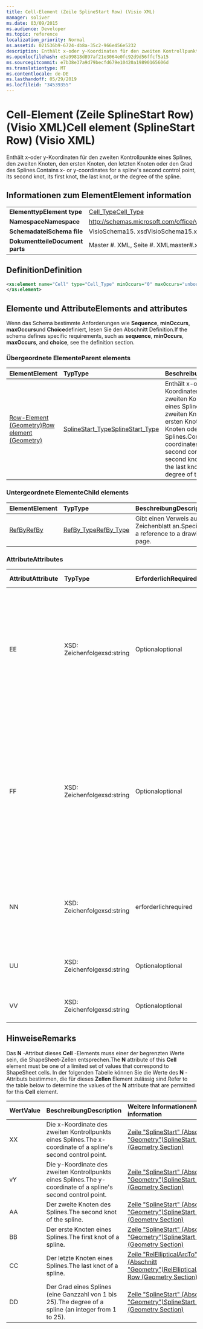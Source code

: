 ```yaml
---
title: Cell-Element (Zeile SplineStart Row) (Visio XML)
manager: soliver
ms.date: 03/09/2015
ms.audience: Developer
ms.topic: reference
localization_priority: Normal
ms.assetid: 021536b9-6724-4b8a-35c2-966e456e5232
description: Enthält x-oder y-Koordinaten für den zweiten Kontrollpunkte eines Splines, den zweiten Knoten, den ersten Knoten, den letzten Knoten oder den Grad des Splines.
ms.openlocfilehash: e3a99818d897af21e3064e0fc92d9d56ffcf5a15
ms.sourcegitcommit: e7b38e37a9d79becfd679e10420a19890165606d
ms.translationtype: MT
ms.contentlocale: de-DE
ms.lasthandoff: 05/29/2019
ms.locfileid: "34539355"
---
```

# <a name="cell-element-splinestart-row-visio-xml"></a><span data-ttu-id="34a7e-103">Cell-Element (Zeile SplineStart Row) (Visio XML)</span><span class="sxs-lookup"><span data-stu-id="34a7e-103">Cell element (SplineStart Row) (Visio XML)</span></span>

<span data-ttu-id="34a7e-104">Enthält x-oder y-Koordinaten für den zweiten Kontrollpunkte eines Splines, den zweiten Knoten, den ersten Knoten, den letzten Knoten oder den Grad des Splines.</span><span class="sxs-lookup"><span data-stu-id="34a7e-104">Contains x- or y-coordinates for a spline's second control point, its second knot, its first knot, the last knot, or the degree of the spline.</span></span>
  
## <a name="element-information"></a><span data-ttu-id="34a7e-105">Informationen zum Element</span><span class="sxs-lookup"><span data-stu-id="34a7e-105">Element information</span></span>

|||
|:-----|:-----|
|<span data-ttu-id="34a7e-106">**Elementtyp**</span><span class="sxs-lookup"><span data-stu-id="34a7e-106">**Element type**</span></span> <br/> |[<span data-ttu-id="34a7e-107">Cell_Type</span><span class="sxs-lookup"><span data-stu-id="34a7e-107">Cell_Type</span></span>](cell_type-complextypevisio-xml.md) <br/> |
|<span data-ttu-id="34a7e-108">**Namespace**</span><span class="sxs-lookup"><span data-stu-id="34a7e-108">**Namespace**</span></span> <br/> |http://schemas.microsoft.com/office/visio/2012/main  <br/> |
|<span data-ttu-id="34a7e-109">**Schemadatei**</span><span class="sxs-lookup"><span data-stu-id="34a7e-109">**Schema file**</span></span> <br/> |<span data-ttu-id="34a7e-110">VisioSchema15. xsd</span><span class="sxs-lookup"><span data-stu-id="34a7e-110">VisioSchema15.xsd</span></span>  <br/> |
|<span data-ttu-id="34a7e-111">**Dokumentteile**</span><span class="sxs-lookup"><span data-stu-id="34a7e-111">**Document parts**</span></span> <br/> |<span data-ttu-id="34a7e-112">Master #. XML, Seite #. XML</span><span class="sxs-lookup"><span data-stu-id="34a7e-112">master#.xml, page#.xml</span></span>  <br/> |
   
## <a name="definition"></a><span data-ttu-id="34a7e-113">Definition</span><span class="sxs-lookup"><span data-stu-id="34a7e-113">Definition</span></span>

```XML
<xs:element name="Cell" type="Cell_Type" minOccurs="0" maxOccurs="unbounded" >
</xs:element>
```

## <a name="elements-and-attributes"></a><span data-ttu-id="34a7e-114">Elemente und Attribute</span><span class="sxs-lookup"><span data-stu-id="34a7e-114">Elements and attributes</span></span>

<span data-ttu-id="34a7e-115">Wenn das Schema bestimmte Anforderungen wie **Sequence**, **minOccurs**, **maxOccurs**und **Choice**definiert, lesen Sie den Abschnitt Definition.</span><span class="sxs-lookup"><span data-stu-id="34a7e-115">If the schema defines specific requirements, such as **sequence**, **minOccurs**, **maxOccurs**, and **choice**, see the definition section.</span></span> 
  
### <a name="parent-elements"></a><span data-ttu-id="34a7e-116">Übergeordnete Elemente</span><span class="sxs-lookup"><span data-stu-id="34a7e-116">Parent elements</span></span>

|<span data-ttu-id="34a7e-117">**Element**</span><span class="sxs-lookup"><span data-stu-id="34a7e-117">**Element**</span></span>|<span data-ttu-id="34a7e-118">**Typ**</span><span class="sxs-lookup"><span data-stu-id="34a7e-118">**Type**</span></span>|<span data-ttu-id="34a7e-119">**Beschreibung**</span><span class="sxs-lookup"><span data-stu-id="34a7e-119">**Description**</span></span>|
|:-----|:-----|:-----|
|[<span data-ttu-id="34a7e-120">Row-Element (Geometry)</span><span class="sxs-lookup"><span data-stu-id="34a7e-120">Row element (Geometry)</span></span>](row-element-geometry-sectionvisio-xml.md) <br/> |[<span data-ttu-id="34a7e-121">SplineStart_Type</span><span class="sxs-lookup"><span data-stu-id="34a7e-121">SplineStart_Type</span></span>](splinestart_type-complextypevisio-xml.md) <br/> |<span data-ttu-id="34a7e-122">Enthält x-oder y-Koordinaten für den zweiten Kontrollpunkte eines Splines, den zweiten Knoten, den ersten Knoten, den letzten Knoten oder den Grad des Splines.</span><span class="sxs-lookup"><span data-stu-id="34a7e-122">Contains x- or y-coordinates for a spline's second control point, its second knot, its first knot, the last knot, or the degree of the spline.</span></span>  <br/> |
   
### <a name="child-elements"></a><span data-ttu-id="34a7e-123">Untergeordnete Elemente</span><span class="sxs-lookup"><span data-stu-id="34a7e-123">Child elements</span></span>

|<span data-ttu-id="34a7e-124">**Element**</span><span class="sxs-lookup"><span data-stu-id="34a7e-124">**Element**</span></span>|<span data-ttu-id="34a7e-125">**Typ**</span><span class="sxs-lookup"><span data-stu-id="34a7e-125">**Type**</span></span>|<span data-ttu-id="34a7e-126">**Beschreibung**</span><span class="sxs-lookup"><span data-stu-id="34a7e-126">**Description**</span></span>|
|:-----|:-----|:-----|
|[<span data-ttu-id="34a7e-127">RefBy</span><span class="sxs-lookup"><span data-stu-id="34a7e-127">RefBy</span></span>](refby-element-cell_type-complextypevisio-xml.md) <br/> |[<span data-ttu-id="34a7e-128">RefBy_Type</span><span class="sxs-lookup"><span data-stu-id="34a7e-128">RefBy_Type</span></span>](refby_type-complextypevisio-xml.md) <br/> |<span data-ttu-id="34a7e-129">Gibt einen Verweis auf ein Zeichenblatt an.</span><span class="sxs-lookup"><span data-stu-id="34a7e-129">Specifies a reference to a drawing page.</span></span>  <br/> |
   
### <a name="attributes"></a><span data-ttu-id="34a7e-130">Attribute</span><span class="sxs-lookup"><span data-stu-id="34a7e-130">Attributes</span></span>

|<span data-ttu-id="34a7e-131">**Attribut**</span><span class="sxs-lookup"><span data-stu-id="34a7e-131">**Attribute**</span></span>|<span data-ttu-id="34a7e-132">**Typ**</span><span class="sxs-lookup"><span data-stu-id="34a7e-132">**Type**</span></span>|<span data-ttu-id="34a7e-133">**Erforderlich**</span><span class="sxs-lookup"><span data-stu-id="34a7e-133">**Required**</span></span>|<span data-ttu-id="34a7e-134">**Beschreibung**</span><span class="sxs-lookup"><span data-stu-id="34a7e-134">**Description**</span></span>|<span data-ttu-id="34a7e-135">**Mögliche Werte**</span><span class="sxs-lookup"><span data-stu-id="34a7e-135">**Possible values**</span></span>|
|:-----|:-----|:-----|:-----|:-----|
|<span data-ttu-id="34a7e-136">E</span><span class="sxs-lookup"><span data-stu-id="34a7e-136">E</span></span>  <br/> |<span data-ttu-id="34a7e-137">XSD: Zeichenfolge</span><span class="sxs-lookup"><span data-stu-id="34a7e-137">xsd:string</span></span>  <br/> |<span data-ttu-id="34a7e-138">Optional</span><span class="sxs-lookup"><span data-stu-id="34a7e-138">optional</span></span>  <br/> |<span data-ttu-id="34a7e-139">Gibt an, dass die Formel zu einem Fehler ausgewertet wird.</span><span class="sxs-lookup"><span data-stu-id="34a7e-139">Indicates that the formula evaluates to an error.</span></span> <span data-ttu-id="34a7e-140">Der Wert von **E** ist der aktuelle Wert (eine Fehler Meldungszeichenfolge); der Wert des **V** -Attributs ist der letzte gültige Wert.</span><span class="sxs-lookup"><span data-stu-id="34a7e-140">The value of **E** is the current value (an error message string); the value of the **V** attribute is the last valid value.</span></span>  <br/> |<span data-ttu-id="34a7e-141">Eine Fehler Meldungszeichenfolge.</span><span class="sxs-lookup"><span data-stu-id="34a7e-141">An error message string.</span></span>  <br/> |
|<span data-ttu-id="34a7e-142">F</span><span class="sxs-lookup"><span data-stu-id="34a7e-142">F</span></span>  <br/> |<span data-ttu-id="34a7e-143">XSD: Zeichenfolge</span><span class="sxs-lookup"><span data-stu-id="34a7e-143">xsd:string</span></span>  <br/> |<span data-ttu-id="34a7e-144">Optional</span><span class="sxs-lookup"><span data-stu-id="34a7e-144">optional</span></span>  <br/> | <span data-ttu-id="34a7e-145">Stellt die Formel des Elements dar.</span><span class="sxs-lookup"><span data-stu-id="34a7e-145">Represents the element's formula.</span></span> <span data-ttu-id="34a7e-146">Dieses Attribut kann eine der folgenden Zeichenfolgen enthalten:</span><span class="sxs-lookup"><span data-stu-id="34a7e-146">This attribute can contain one of the following strings:</span></span>  <br/>  <span data-ttu-id="34a7e-147">"(eine Formel)", wenn die Formel lokal vorhanden ist</span><span class="sxs-lookup"><span data-stu-id="34a7e-147">'(some formula)' if the formula exists locally</span></span>  <br/>  <span data-ttu-id="34a7e-148">`No Formula`Wenn die Formel lokal gelöscht oder blockiert wird</span><span class="sxs-lookup"><span data-stu-id="34a7e-148">`No Formula` if the formula is locally deleted or blocked</span></span>  <br/>  <span data-ttu-id="34a7e-149">`Inh`, wenn die Formel vererbt wird.</span><span class="sxs-lookup"><span data-stu-id="34a7e-149">`Inh` if the formula is inherited.</span></span>  <br/> |<span data-ttu-id="34a7e-150">Eine Formel.</span><span class="sxs-lookup"><span data-stu-id="34a7e-150">A formula.</span></span>  <br/> |
|<span data-ttu-id="34a7e-151">N</span><span class="sxs-lookup"><span data-stu-id="34a7e-151">N</span></span>  <br/> |<span data-ttu-id="34a7e-152">XSD: Zeichenfolge</span><span class="sxs-lookup"><span data-stu-id="34a7e-152">xsd:string</span></span>  <br/> |<span data-ttu-id="34a7e-153">erforderlich</span><span class="sxs-lookup"><span data-stu-id="34a7e-153">required</span></span>  <br/> |<span data-ttu-id="34a7e-154">Stellt den Namen der ShapeSheet-Zelle dar.</span><span class="sxs-lookup"><span data-stu-id="34a7e-154">Represents the name of the ShapeSheet cell.</span></span>  <br/> |<span data-ttu-id="34a7e-155">Der Name der ShapeSheet-Zelle.</span><span class="sxs-lookup"><span data-stu-id="34a7e-155">The name of the ShapeSheet cell.</span></span>  <br/> <span data-ttu-id="34a7e-156">Weitere Informationen finden Sie im Abschnitt "Hinweise" weiter unten.</span><span class="sxs-lookup"><span data-stu-id="34a7e-156">See the Remarks section below.</span></span>  <br/> |
|<span data-ttu-id="34a7e-157">U</span><span class="sxs-lookup"><span data-stu-id="34a7e-157">U</span></span>  <br/> |<span data-ttu-id="34a7e-158">XSD: Zeichenfolge</span><span class="sxs-lookup"><span data-stu-id="34a7e-158">xsd:string</span></span>  <br/> |<span data-ttu-id="34a7e-159">Optional</span><span class="sxs-lookup"><span data-stu-id="34a7e-159">optional</span></span>  <br/> |<span data-ttu-id="34a7e-160">Stellt eine Maßeinheit dar, bei der es sich bei der Standardeinstellung um DL handelt.</span><span class="sxs-lookup"><span data-stu-id="34a7e-160">Represents a unit of measure The default is DL.</span></span>  <br/> |<span data-ttu-id="34a7e-161">Die Einheiten der Zelle.</span><span class="sxs-lookup"><span data-stu-id="34a7e-161">The units of the cell.</span></span>  <br/> |
|<span data-ttu-id="34a7e-162">V</span><span class="sxs-lookup"><span data-stu-id="34a7e-162">V</span></span>  <br/> |<span data-ttu-id="34a7e-163">XSD: Zeichenfolge</span><span class="sxs-lookup"><span data-stu-id="34a7e-163">xsd:string</span></span>  <br/> |<span data-ttu-id="34a7e-164">Optional</span><span class="sxs-lookup"><span data-stu-id="34a7e-164">optional</span></span>  <br/> |<span data-ttu-id="34a7e-165">Stellt den Wert der Zelle dar.</span><span class="sxs-lookup"><span data-stu-id="34a7e-165">Represents the value of the cell.</span></span>  <br/> |<span data-ttu-id="34a7e-166">Der Wert der ShapeSheet-Zelle.</span><span class="sxs-lookup"><span data-stu-id="34a7e-166">The value of the ShapeSheet cell.</span></span>  <br/> |
   
## <a name="remarks"></a><span data-ttu-id="34a7e-167">Hinweise</span><span class="sxs-lookup"><span data-stu-id="34a7e-167">Remarks</span></span>

<span data-ttu-id="34a7e-168">Das **N** -Attribut dieses **Cell** -Elements muss einer der begrenzten Werte sein, die ShapeSheet-Zellen entsprechen.</span><span class="sxs-lookup"><span data-stu-id="34a7e-168">The **N** attribute of this **Cell** element must be one of a limited set of values that correspond to ShapeSheet cells.</span></span> <span data-ttu-id="34a7e-169">In der folgenden Tabelle können Sie die Werte des **N** -Attributs bestimmen, die für dieses **Zellen** Element zulässig sind.</span><span class="sxs-lookup"><span data-stu-id="34a7e-169">Refer to the table below to determine the values of the **N** attribute that are permitted for this **Cell** element.</span></span> 
  
|<span data-ttu-id="34a7e-170">**Wert**</span><span class="sxs-lookup"><span data-stu-id="34a7e-170">**Value**</span></span>|<span data-ttu-id="34a7e-171">**Beschreibung**</span><span class="sxs-lookup"><span data-stu-id="34a7e-171">**Description**</span></span>|<span data-ttu-id="34a7e-172">**Weitere Informationen**</span><span class="sxs-lookup"><span data-stu-id="34a7e-172">**More information**</span></span>|
|:-----|:-----|:-----|
|<span data-ttu-id="34a7e-173">X</span><span class="sxs-lookup"><span data-stu-id="34a7e-173">X</span></span>  <br/> |<span data-ttu-id="34a7e-174">Die x-Koordinate des zweiten Kontrollpunkts eines Splines.</span><span class="sxs-lookup"><span data-stu-id="34a7e-174">The x-coordinate of a spline's second control point.</span></span>  <br/> |[<span data-ttu-id="34a7e-175">Zeile "SplineStart" (Abschnitt "Geometry")</span><span class="sxs-lookup"><span data-stu-id="34a7e-175">SplineStart Row (Geometry Section)</span></span>](splinestart-row-geometry-section.md) <br/> |
|<span data-ttu-id="34a7e-176">v</span><span class="sxs-lookup"><span data-stu-id="34a7e-176">Y</span></span>  <br/> |<span data-ttu-id="34a7e-177">Die y-Koordinate des zweiten Kontrollpunkts eines Splines.</span><span class="sxs-lookup"><span data-stu-id="34a7e-177">The y-coordinate of a spline's second control point.</span></span>  <br/> |[<span data-ttu-id="34a7e-178">Zeile "SplineStart" (Abschnitt "Geometry")</span><span class="sxs-lookup"><span data-stu-id="34a7e-178">SplineStart Row (Geometry Section)</span></span>](splinestart-row-geometry-section.md) <br/> |
|<span data-ttu-id="34a7e-179">A</span><span class="sxs-lookup"><span data-stu-id="34a7e-179">A</span></span>  <br/> |<span data-ttu-id="34a7e-180">Der zweite Knoten des Splines.</span><span class="sxs-lookup"><span data-stu-id="34a7e-180">The second knot of the spline.</span></span>  <br/> |[<span data-ttu-id="34a7e-181">Zeile "SplineStart" (Abschnitt "Geometry")</span><span class="sxs-lookup"><span data-stu-id="34a7e-181">SplineStart Row (Geometry Section)</span></span>](splinestart-row-geometry-section.md) <br/> |
|<span data-ttu-id="34a7e-182">B</span><span class="sxs-lookup"><span data-stu-id="34a7e-182">B</span></span>  <br/> |<span data-ttu-id="34a7e-183">Der erste Knoten eines Splines.</span><span class="sxs-lookup"><span data-stu-id="34a7e-183">The first knot of a spline.</span></span>  <br/> |[<span data-ttu-id="34a7e-184">Zeile "SplineStart" (Abschnitt "Geometry")</span><span class="sxs-lookup"><span data-stu-id="34a7e-184">SplineStart Row (Geometry Section)</span></span>](splinestart-row-geometry-section.md) <br/> |
|<span data-ttu-id="34a7e-185">C</span><span class="sxs-lookup"><span data-stu-id="34a7e-185">C</span></span>  <br/> |<span data-ttu-id="34a7e-186">Der letzte Knoten eines Splines.</span><span class="sxs-lookup"><span data-stu-id="34a7e-186">The last knot of a spline.</span></span>  <br/> |[<span data-ttu-id="34a7e-187">Zeile "RelEllipticalArcTo" (Abschnitt "Geometry")</span><span class="sxs-lookup"><span data-stu-id="34a7e-187">RelEllipticalArcTo Row (Geometry Section)</span></span>](splinestart-row-geometry-section.md) <br/> |
|<span data-ttu-id="34a7e-188">D</span><span class="sxs-lookup"><span data-stu-id="34a7e-188">D</span></span>  <br/> |<span data-ttu-id="34a7e-189">Der Grad eines Splines (eine Ganzzahl von 1 bis 25).</span><span class="sxs-lookup"><span data-stu-id="34a7e-189">The degree of a spline (an integer from 1 to 25).</span></span>  <br/> |[<span data-ttu-id="34a7e-190">Zeile "SplineStart" (Abschnitt "Geometry")</span><span class="sxs-lookup"><span data-stu-id="34a7e-190">SplineStart Row (Geometry Section)</span></span>](splinestart-row-geometry-section.md) <br/> |
   

